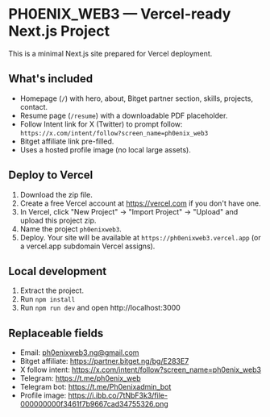 
# PH0ENIX_WEB3 — Vercel-ready Next.js Project

This is a minimal Next.js site prepared for Vercel deployment.

## What's included
- Homepage (`/`) with hero, about, Bitget partner section, skills, projects, contact.
- Resume page (`/resume`) with a downloadable PDF placeholder.
- Follow Intent link for X (Twitter) to prompt follow: `https://x.com/intent/follow?screen_name=ph0enix_web3`
- Bitget affiliate link pre-filled.
- Uses a hosted profile image (no local large assets).

## Deploy to Vercel
1. Download the zip file.
2. Create a free Vercel account at https://vercel.com if you don't have one.
3. In Vercel, click "New Project" -> "Import Project" -> "Upload" and upload this project zip.
4. Name the project `ph0enixweb3`.
5. Deploy. Your site will be available at `https://ph0enixweb3.vercel.app` (or a vercel.app subdomain Vercel assigns).

## Local development
1. Extract the project.
2. Run `npm install`
3. Run `npm run dev` and open http://localhost:3000

## Replaceable fields
- Email: ph0enixweb3.ng@gmail.com
- Bitget affiliate: https://partner.bitget.ng/bg/E283E7
- X follow intent: https://x.com/intent/follow?screen_name=ph0enix_web3
- Telegram: https://t.me/ph0enix_web
- Telegram bot: https://t.me/Ph0enixadmin_bot
- Profile image: https://i.ibb.co/7tNbF3k3/file-000000000f3461f7b9667cad34755326.png

